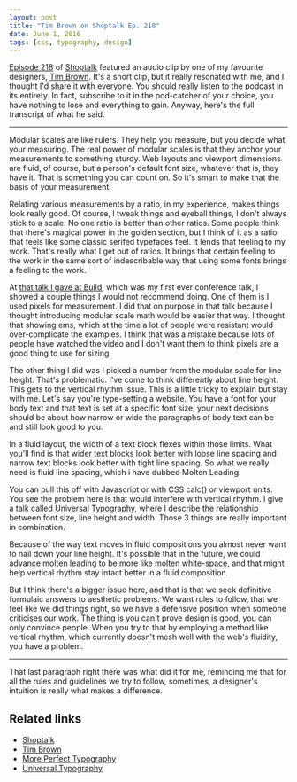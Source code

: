 ```yaml
---
layout: post
title: "Tim Brown on Shoptalk Ep. 218"
date: June 1, 2016
tags: [css, typography, design]
---
```

[Episode 218](http://shoptalkshow.com/episodes/218-rapidfire-60/) of [Shoptalk](http://shoptalkshow.com/) featured an audio clip by one of my favourite designers, [Tim Brown](http://tbrown.org/). It's a short clip, but it really resonated with me, and I thought I'd share it with everyone. You should really listen to the podcast in its entirety. In fact, subscribe to it in the pod-catcher of your choice, you have nothing to lose and everything to gain. Anyway, here's the full transcript of what he said.

---

Modular scales are like rulers. They help you measure, but you decide what your measuring. The real power of modular scales is that they anchor your measurements to something sturdy. Web layouts and viewport dimensions are fluid, of course, but a person's default font size, whatever that is, they have it. That is something you can count on. So it's smart to make that the basis of your measurement.

Relating various measurements by a ratio, in my experience, makes things look really good. Of course, I tweak things and eyeball things, I don't always stick to a scale. No one ratio is better than other ratios. Some people think that there's magical power in the golden section, but I think of it as a ratio that feels like some classic serifed typefaces feel. It lends that feeling to my work. That's really what I get out of ratios. It brings that certain feeling to the work in the same sort of indescribable way that using some fonts brings a feeling to the work.

At [that talk I gave at Build](https://vimeo.com/17079380), which was my first ever conference talk, I showed a couple things I would not recommend doing. One of them is I used pixels for measurement. I did that on purpose in that talk because I thought introducing modular scale math would be easier that way. I thought that showing ems, which at the time a lot of people were resistant would over-complicate the examples. I think that was a mistake because lots of people have watched the video and I don't want them to think pixels are a good thing to use for sizing.

The other thing I did was I picked a number from the modular scale for line height. That's problematic. I've come to think differently about line height. This gets to the vertical rhythm issue. This is a little tricky to explain but stay with me. Let's say you're type-setting a website. You have a font for your body text and that text is set at a specific font size, your next decisions should be about how narrow or wide the paragraphs of body text can be and still look good to you.

In a fluid layout, the width of a text block flexes within those limits. What you'll find is that wider text blocks look better with loose line spacing and narrow text blocks look better with tight line spacing. So what we really need is fluid line spacing, which i have dubbed Molten Leading.

You can pull this off with Javascript or with CSS calc() or viewport units. You see the problem here is that would interfere with vertical rhythm. I give a talk called [Universal Typography](http://universaltypography.com/), where I describe the relationship between font size, line height and width. Those 3 things are really important in combination.

Because of the way text moves in fluid compositions you almost never want to nail down your line height. It's possible that in the future, we could advance molten leading to be more like molten white-space, and that might help vertical rhythm stay intact better in a fluid composition.

But I think there's a bigger issue here, and that is that we seek definitive formulaic answers to aesthetic problems. We want rules to follow, that we feel like we did things right, so we have a defensive position when someone criticises our work. The thing is you can't prove design is good, you can only convince people. When you try to that by employing a method like vertical rhythm, which currently doesn't mesh well with the web's fluidity, you have a problem.

---

That last paragraph right there was what did it for me, reminding me that for all the rules and guidelines we try to follow, sometimes, a designer's intuition is really what makes a difference.

## Related links

<ul>
  <li class="no-margin"><a href="http://shoptalkshow.com/">Shoptalk</a></li>
  <li class="no-margin"><a href="http://tbrown.org/">Tim Brown</a></li>
  <li class="no-margin"><a href="https://vimeo.com/17079380">More Perfect Typography</a></li>
  <li><a href="http://universaltypography.com/">Universal Typography</a></li>
</ul>
